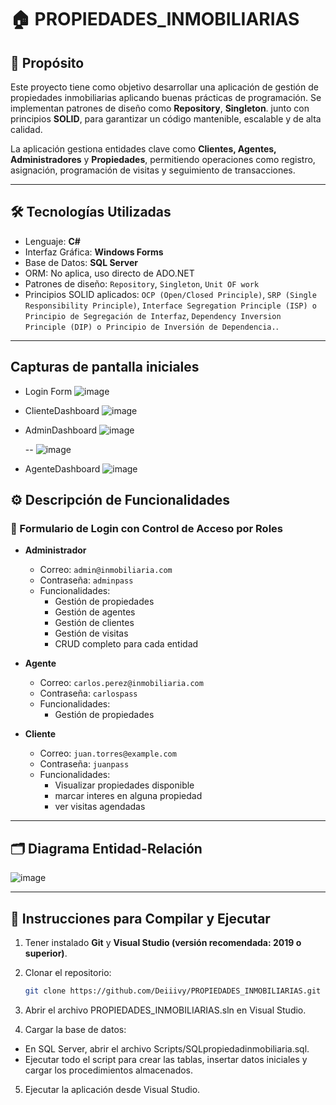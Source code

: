 # 🏠 PROPIEDADES_INMOBILIARIAS

## 📌 Propósito

Este proyecto tiene como objetivo desarrollar una aplicación de gestión de propiedades inmobiliarias aplicando buenas prácticas de programación. Se implementan patrones de diseño como **Repository**, **Singleton**. junto con principios **SOLID**, para garantizar un código mantenible, escalable y de alta calidad.

La aplicación gestiona entidades clave como **Clientes, Agentes, Administradores** y **Propiedades**, permitiendo operaciones como registro, asignación, programación de visitas y seguimiento de transacciones.

---

## 🛠 Tecnologías Utilizadas

- Lenguaje: **C#**
- Interfaz Gráfica: **Windows Forms**
- Base de Datos: **SQL Server**
- ORM: No aplica, uso directo de ADO.NET
- Patrones de diseño: `Repository`, `Singleton`, `Unit OF work`
- Principios SOLID aplicados: `OCP (Open/Closed Principle)`, `SRP (Single Responsibility Principle)`,  `Interface Segregation Principle (ISP) o Principio de Segregación de Interfaz`, `Dependency Inversion Principle (DIP) o Principio de Inversión de Dependencia.`.

---

## Capturas de pantalla iniciales
- Login Form
![image](https://github.com/user-attachments/assets/91e719d8-6d79-4fe2-bde6-fc4d05f155f9)


- ClienteDashboard
  ![image](https://github.com/user-attachments/assets/f2ca433f-ba82-42cd-bd7d-655ac8851e89)


- AdminDashboard
  ![image](https://github.com/user-attachments/assets/efe144a0-6154-4328-9e6b-701c50d03c7f)

  
  --
  ![image](https://github.com/user-attachments/assets/b71ba6ac-e4c2-4d71-9993-25dff18cc519)


- AgenteDashboard
  ![image](https://github.com/user-attachments/assets/4b3ef959-a26d-4cd9-9182-d8707b753842)


  


## ⚙️ Descripción de Funcionalidades

### 🔐 Formulario de Login con Control de Acceso por Roles

- **Administrador**
  - Correo: `admin@inmobiliaria.com`
  - Contraseña: `adminpass`
  - Funcionalidades:
    - Gestión de propiedades
    - Gestión de agentes
    - Gestión de clientes
    - Gestión de visitas
    - CRUD completo para cada entidad

- **Agente**
  - Correo: `carlos.perez@inmobiliaria.com`
  - Contraseña: `carlospass`
  - Funcionalidades:
    - Gestión de propiedades

- **Cliente**
  - Correo: `juan.torres@example.com`
  - Contraseña: `juanpass`
  - Funcionalidades:
    - Visualizar propiedades disponible
    - marcar interes en alguna propiedad
    - ver visitas agendadas
---

## 🗂️ Diagrama Entidad-Relación

![image](https://github.com/user-attachments/assets/37d3f3b4-e1d3-43ca-bb8c-69d0f664eb52)

---

## 🧪 Instrucciones para Compilar y Ejecutar

1. Tener instalado **Git** y **Visual Studio (versión recomendada: 2019 o superior)**.
2. Clonar el repositorio:
   ```bash
   git clone https://github.com/Deiiivy/PROPIEDADES_INMOBILIARIAS.git
    ```
3. Abrir el archivo PROPIEDADES_INMOBILIARIAS.sln en Visual Studio.

4. Cargar la base de datos:
  - En SQL Server, abrir el archivo Scripts/SQLpropiedadinmobiliaria.sql.
  - Ejecutar todo el script para crear las tablas, insertar datos iniciales y cargar los procedimientos almacenados.

5. Ejecutar la aplicación desde Visual Studio.


